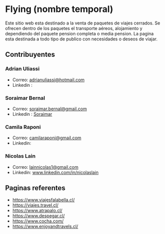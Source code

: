 # Flying (nombre temporal)
Este sitio web esta destinado a la venta de paquetes de viajes cerrados. Se ofrecen dentro de los paquetes el transporte aéreos, alojamiento y dependiendo del paquete pension completa o media pension.
La pagina esta destinada a todo tipo de publico con necesidades o deseos de viajar.

## Contribuyentes 


### Adrian Uliassi
* Correo: adrianuliassi@hotmail.com
* Linkedin : 

### Soraimar Bernal
* Correo: soraimar.bernal@gmail.com
* Linkedin : [Soraimar](https://www.linkedin.com/in/soraimar-bernal-abb72a166/)

### Camila Raponi
* Correo: camilaraponi@gmail.com
* Linkedin:

### Nicolas Lain
* Correo: lainnicolas1@gmail.com
* Linkedin: www.linkedin.com/in/nicolaslain


## Paginas referentes
* https://www.viajesfalabella.cl/
* https://viajes.travel.cl/
* https://www.atrapalo.cl/
* https://www.despegar.cl/
* https://www.cocha.com/
* https://www.enjoyandtravels.cl/